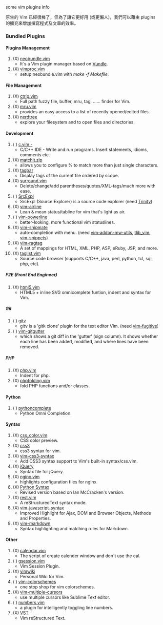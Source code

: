 some vim plugins info

原生的 Vim 已經很棒了，但為了讓它更好用 (或更懶人)，我們可以藉由 plugins 的擴充來增加撰寫程式及文章的效率。


### Bundled Plugins

#### Plugins Management

1.  (X) [neobundle.vim][]
    - It\`s a Vim plugin manager based on [Vundle][].
2.  (X) [vimproc.vim][]
    -   setup neobundle.vim with *make -f Makefile*.

#### File Management

1.  (X) [ctrlp.vim][]
    - Full path fuzzy file, buffer, mru, tag, ...... finder for Vim.
2.  (X) [mru.vim][]
    - provides an easy access to a list of recently opened/edited files.
3.  (X) [nerdtree][]
    - explore your filesystem and to open files and directories.

#### Development

1.  ( ) [c.vim -][]
    - C/C++ IDE - Write and run programs. Insert statements, idioms, comments etc.
2.  (X) [matchit.zip][]
    - allows you to configure % to match more than just single characters.
3.  (X) [tagbar][]
    - Display tags of the current file ordered by scope.
4.  (X) [surround.vim][]
    - Delete/change/add parentheses/quotes/XML-tags/much more with ease.
5.  ( ) [SrcExpl][]
    - SrcExpl (Source Explorer) is a source code explorer (need [Trinity][]).
6.  (X) [vim-airline][]
    - Lean & mean status/tabline for vim that's light as air.
7.  ( ) [vim-powerline][]
    -   better-looking, more functional vim statuslines.
8.  (X) [vim-snipmate][]
    - auto-completion with menu. (need [vim-addon-mw-utils][], [tlib\_vim][], [vim-snippets][])
9.  (X) [vim-ragtag][]
    - A set of mappings for HTML, XML, PHP, ASP, eRuby, JSP, and more.
10. (X) [taglist.vim][]
    -   Source code browser (supports C/C++, java, perl, python, tcl, sql, php, etc).

##### F2E (Front End Engineer)

1.  (X) [html5.vim][]
    -   HTML5 + inline SVG omnicomplete funtion, indent and syntax for Vim.

##### Git

1.  ( ) [gitv][]
    - gitv is a 'gitk clone' plugin for the text editor Vim. (need [vim-fugitive][])
2.  ( ) [vim-gitgutter][]
    - which shows a git diff in the 'gutter' (sign column). It shows whether each line has been added, modified, and where lines have been removed.

##### PHP

1.  (X) [php.vim][]
    - Indent for php.
2.  (X) [phpfolding.vim][]
    - fold PHP functions and/or classes.

#### Python

1.  ( ) [pythoncomplete][]
    - Python Omni Completion.

#### Syntax

1.  (X) [css\_color.vim][]
    - CSS color preview.
2.  (X) [css3][]
    - css3 syntax for vim.
3.  (X) [vim-css3-syntax][]
    - Add CSS3 syntax support to Vim's built-in syntax/css.vim.
4.  (X) [jQuery][]
    - Syntax file for jQuery.
5.  (X) [nginx.vim][]
    -   highlights configuration files for nginx.
6.  (X) [Python Syntax][]
    - Revised version based on Ian McCracken's version.
7.  (X) [rest.vim][]
    - A reStructuredText syntax mode.
8.  (X) [vim-javascript-syntax][]
    - Improved Highlight for Ajax, DOM and Browser Objects, Methods and
    Properties.
9.  (X) [vim-markdown][]
    -   Syntax highlighting and matching rules for Markdown.

#### Other

1.  (X) [calendar.vim][]
    - The script of create calender window and don\`t use the cal.
2.  ( ) [gsession.vim][]
    - Vim Session Plugin.
3.  (X) [vimwiki][]
    - Personal Wiki for Vim.
4.  ( ) [vim-colorschemes][]
    - one stop shop for vim colorschemes.
5.  (X) [vim-multiple-cursors][]
    - use multiple cursors like Sublime Text editor.
6.  ( ) [numbers.vim][]
    - a plugin for intelligently toggling line numbers.
7.  (X) [VST][]
    -   Vim reStructured Text.

  [neobundle.vim]: https://github.com/Shougo/neobundle.vim
  [Vundle]: https://github.com/gmarik/vundle
  [vimproc.vim]: https://github.com/Shougo/vimproc.vim
  [ctrlp.vim]: https://github.com/kien/ctrlp.vim
  [mru.vim]: https://github.com/vim-scripts/mru.vim
  [nerdtree]: https://github.com/scrooloose/nerdtree
  [c.vim -]: http://www.vim.org/scripts/script.php?script_id=213
  [matchit.zip]: https://github.com/vim-scripts/matchit.zip
  [tagbar]: https://github.com/majutsushi/tagbar
  [surround.vim]: https://github.com/tpope/vim-surround
  [SrcExpl]: https://github.com/wesleyche/SrcExpl
  [Trinity]: https://github.com/wesleyche/Trinity
  [vim-airline]: https://github.com/bling/vim-airline
  [vim-powerline]: https://github.com/Lokaltog/vim-powerline
  [vim-snipmate]: https://github.com/garbas/vim-snipmate
  [vim-addon-mw-utils]: https://github.com/MarcWeber/vim-addon-mw-utils
  [tlib\_vim]: https://github.com/tomtom/tlib_vim
  [vim-snippets]: https://github.com/honza/vim-snippets
  [vim-ragtag]: https://github.com/tpope/vim-ragtag
  [taglist.vim]: https://github.com/vim-scripts/taglist.vim
  [html5.vim]: https://github.com/othree/html5.vim
  [gitv]: https://github.com/gregsexton/gitv
  [vim-fugitive]: https://github.com/tpope/vim-fugitive
  [vim-gitgutter]: https://github.com/airblade/vim-gitgutter
  [php.vim]: http://www.vim.org/scripts/script.php?script_id=346
  [phpfolding.vim]: https://github.com/vim-scripts/phpfolding.vim
  [pythoncomplete]: https://github.com/vim-scripts/pythoncomplete
  [css\_color.vim]: http://www.vim.org/scripts/script.php?script_id=2150
  [css3]: https://github.com/vim-scripts/css3
  [vim-css3-syntax]: https://github.com/hail2u/vim-css3-syntax
  [jQuery]: http://www.vim.org/scripts/script.php?script_id=2416
  [nginx.vim]: https://github.com/vim-scripts/nginx.vim
  [Python Syntax]: http://www.vim.org/scripts/script.php?script_id=3782
  [rest.vim]: http://www.vim.org/scripts/script.php?script_id=973
  [vim-javascript-syntax]: https://github.com/othree/vim-javascript-syntax
  [vim-markdown]: https://github.com/plasticboy/vim-markdown
  [calendar.vim]: https://github.com/vim-scripts/calendar.vim
  [gsession.vim]: https://github.com/c9s/gsession.vim
  [vimwiki]: http://code.google.com/p/vimwiki/
  [vim-colorschemes]: https://github.com/flazz/vim-colorschemes
  [vim-multiple-cursors]: https://github.com/terryma/vim-multiple-cursors
  [numbers.vim]: https://github.com/myusuf3/numbers.vim
  [VST]: https://github.com/vim-scripts/vst
